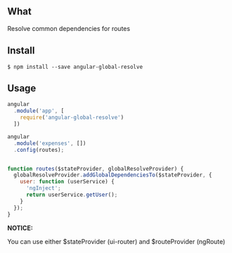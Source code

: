 ## What
Resolve common dependencies for routes
  
## Install
  
```
$ npm install --save angular-global-resolve
```  

## Usage

```js
angular
  .module('app', [
    require('angular-global-resolve')
  ])
```

```js
angular
  .module('expenses', [])
  .config(routes);


function routes($stateProvider, globalResolveProvider) {
  globalResolveProvider.addGlobalDependenciesTo($stateProvider, {
    user: function (userService) {
      'ngInject';
      return userService.getUser();
    }
  });
}
```

**NOTICE:**

You can use either $stateProvider (ui-router) and $routeProvider (ngRoute)
